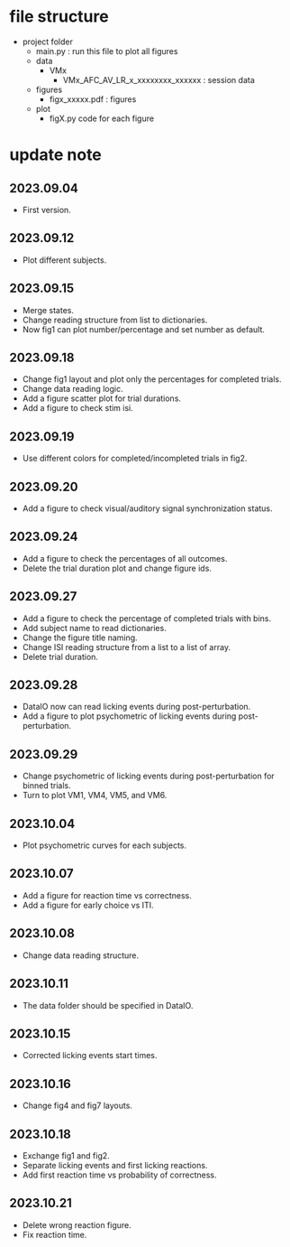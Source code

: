 # file structure

- project folder
	- main.py : run this file to plot all figures
	- data
		- VMx
			- VMx_AFC_AV_LR_x_xxxxxxxx_xxxxxx : session data
	- figures
		- figx_xxxxx.pdf : figures
	- plot
		- figX.py code for each figure

# update note

## 2023.09.04
- First version.

## 2023.09.12
- Plot different subjects.

## 2023.09.15
- Merge states.
- Change reading structure from list to dictionaries.
- Now fig1 can plot number/percentage and set number as default.

## 2023.09.18
- Change fig1 layout and plot only the percentages for completed trials.
- Change data reading logic.
- Add a figure scatter plot for trial durations.
- Add a figure to check stim isi.

## 2023.09.19
- Use different colors for completed/incompleted trials in fig2.

## 2023.09.20
- Add a figure to check visual/auditory signal synchronization status.

## 2023.09.24
- Add a figure to check the percentages of all outcomes.
- Delete the trial duration plot and change figure ids.

## 2023.09.27
- Add a figure to check the percentage of completed trials with bins.
- Add subject name to read dictionaries.
- Change the figure title naming.
- Change ISI reading structure from a list to a list of array.
- Delete trial duration.

## 2023.09.28
- DataIO now can read licking events during post-perturbation.
- Add a figure to plot psychometric of licking events during post-perturbation.

## 2023.09.29
- Change psychometric of licking events during post-perturbation for binned trials.
- Turn to plot VM1, VM4, VM5, and VM6.

## 2023.10.04
- Plot psychometric curves for each subjects.

## 2023.10.07
- Add a figure for reaction time vs correctness.
- Add a figure for early choice vs ITI.

## 2023.10.08
- Change data reading structure.

## 2023.10.11
- The data folder should be specified in DataIO.

## 2023.10.15
- Corrected licking events start times.

## 2023.10.16
- Change fig4 and fig7 layouts.

## 2023.10.18
- Exchange fig1 and fig2.
- Separate licking events and first licking reactions.
- Add first reaction time vs probability of correctness.

## 2023.10.21
- Delete wrong reaction figure.
- Fix reaction time.